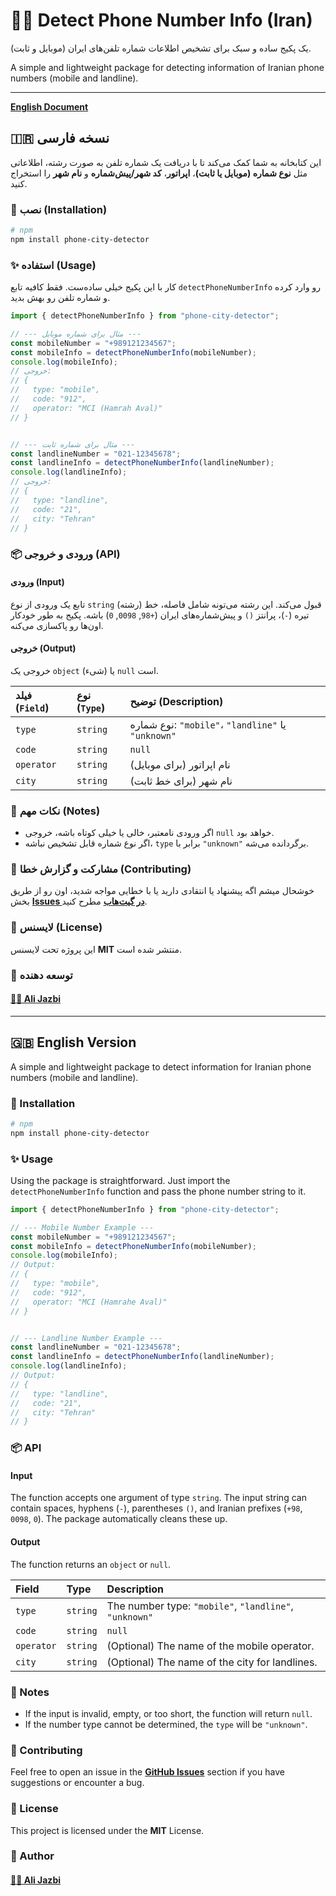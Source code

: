 # 🕵️‍♂️ Detect Phone Number Info (Iran)
[](https://www.npmjs.com/package/phone-city-detector)
[](https://opensource.org/licenses/MIT)

یک پکیج ساده و سبک برای تشخیص اطلاعات شماره تلفن‌های ایران (موبایل و ثابت).

A simple and lightweight package for detecting information of Iranian phone numbers (mobile and landline).

-----

[**English Document**](#-english-version)

## 🇮🇷 نسخه فارسی

این کتابخانه به شما کمک می‌کند تا با دریافت یک شماره تلفن به صورت رشته، اطلاعاتی مثل **نوع شماره (موبایل یا ثابت)**، **اپراتور**، **کد شهر/پیش‌شماره** و **نام شهر** را استخراج کنید.

### 🚀 نصب (Installation)

```bash
# npm
npm install phone-city-detector
```

### ✨ استفاده (Usage)

کار با این پکیج خیلی ساده‌ست. فقط کافیه تابع `detectPhoneNumberInfo` رو وارد کرده و شماره تلفن رو بهش بدید.

```javascript
import { detectPhoneNumberInfo } from "phone-city-detector";

// --- مثال برای شماره موبایل ---
const mobileNumber = "+989121234567";
const mobileInfo = detectPhoneNumberInfo(mobileNumber);
console.log(mobileInfo);
// خروجی:
// {
//   type: "mobile",
//   code: "912",
//   operator: "MCI (Hamrah Aval)"
// }


// --- مثال برای شماره ثابت ---
const landlineNumber = "021-12345678";
const landlineInfo = detectPhoneNumberInfo(landlineNumber);
console.log(landlineInfo);
// خروجی:
// {
//   type: "landline",
//   code: "21",
//   city: "Tehran"
// }
```

### 📦 ورودی و خروجی (API)

#### ورودی (Input)

تابع یک ورودی از نوع `string` (رشته) قبول می‌کند.
این رشته می‌تونه شامل فاصله، خط تیره (`-`)، پرانتز `()` و پیش‌شماره‌های ایران (`+98`, `0098`, `0`) باشه. پکیج به طور خودکار اون‌ها رو پاکسازی می‌کنه.

#### خروجی (Output)

خروجی یک `object` (شیء) یا `null` است.

| فیلد (`Field`) | نوع (`Type`)      | توضیح (Description)                               |
| :------------- | :--------------- | :------------------------------------------------ |
| `type`         | `string`         | نوع شماره: `"mobile"`، `"landline"` یا `"unknown"` |
| `code`         | `string` | `null` | کد موبایل یا پیش‌شماره شهر                        |
| `operator`     | `string`         | (برای موبایل) نام اپراتور                          |
| `city`         | `string`         | (برای خط ثابت) نام شهر                             |

### 📝 نکات مهم (Notes)

  * اگر ورودی نامعتبر، خالی یا خیلی کوتاه باشه، خروجی `null` خواهد بود.
  * اگر نوع شماره قابل تشخیص نباشه، `type` برابر با `"unknown"` برگردانده می‌شه.

### 🤝 مشارکت و گزارش خطا (Contributing)

خوشحال میشم اگه پیشنهاد یا انتقادی دارید یا با خطایی مواجه شدید، اون رو از طریق بخش [**Issues در گیت‌هاب**](https://github.com/ali-jazbi/phone-city-detector/issues) مطرح کنید.

### 📜 لایسنس (License)

این پروژه تحت لایسنس **MIT** منتشر شده است.

### 📝 توسعه دهنده
####  [👨‍💻 Ali Jazbi](https://github.com/ali-jazbi)

-----

## 🇬🇧 English Version

A simple and lightweight package to detect information for Iranian phone numbers (mobile and landline).

### 🚀 Installation

```bash
# npm
npm install phone-city-detector
```

### ✨ Usage

Using the package is straightforward. Just import the `detectPhoneNumberInfo` function and pass the phone number string to it.

```javascript
import { detectPhoneNumberInfo } from "phone-city-detector";

// --- Mobile Number Example ---
const mobileNumber = "+989121234567";
const mobileInfo = detectPhoneNumberInfo(mobileNumber);
console.log(mobileInfo);
// Output:
// {
//   type: "mobile",
//   code: "912",
//   operator: "MCI (Hamrahe Aval)"
// }


// --- Landline Number Example ---
const landlineNumber = "021-12345678";
const landlineInfo = detectPhoneNumberInfo(landlineNumber);
console.log(landlineInfo);
// Output:
// {
//   type: "landline",
//   code: "21",
//   city: "Tehran"
// }
```

### 📦 API

#### Input

The function accepts one argument of type `string`.
The input string can contain spaces, hyphens (`-`), parentheses `()`, and Iranian prefixes (`+98`, `0098`, `0`). The package automatically cleans these up.

#### Output

The function returns an `object` or `null`.

| Field      | Type             | Description                                          |
| :--------- | :--------------- | :--------------------------------------------------- |
| `type`     | `string`         | The number type: `"mobile"`, `"landline"`, `"unknown"` |
| `code`     | `string` | `null` | The mobile prefix or the city's area code.           |
| `operator` | `string`         | (Optional) The name of the mobile operator.          |
| `city`     | `string`         | (Optional) The name of the city for landlines.       |

### 📝 Notes

  * If the input is invalid, empty, or too short, the function will return `null`.
  * If the number type cannot be determined, the `type` will be `"unknown"`.

### 🤝 Contributing

Feel free to open an issue in the [**GitHub Issues**](https://github.com/ali-jazbi/phone-city-detector/issues) section if you have suggestions or encounter a bug.
### 📜 License

This project is licensed under the **MIT** License.

### 📝 Author
####  [👨‍💻 Ali Jazbi](https://github.com/ali-jazbi)
